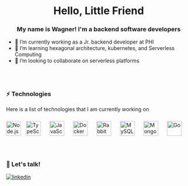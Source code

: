 # <div align="center"> Hello, Little Friend </div>

### <div align="center"> My name is Wagner! I'm a backend software developers </div>  

- 🔭 I’m currently working as a Jr. backend developer at PHI
- 🌱 I’m learning hexagonal architecture, kubernetes, and Serverless Computing
- 👯 I’m looking to collaborate on serverless platforms

</br>
</br>

### ⚡ Technologies

Here is a list of technologies that I am currently working on

<div align="left">  
<img style="margin: 10px, padding: 10" src="https://devicons.github.io/devicon/devicon.git/icons/nodejs/nodejs-original-wordmark.svg" alt="Node.js" height="40" />
<img style="margin: 10px" src="https://devicons.github.io/devicon/devicon.git/icons/typescript/typescript-original.svg" alt="TypeScript" height="40" />  
<img style="margin: 10px" src="https://devicons.github.io/devicon/devicon.git/icons/javascript/javascript-original.svg" alt="JavaScript" height="40" />  
<img style="margin: 10px" src="https://devicons.github.io/devicon/devicon.git/icons/docker/docker-original-wordmark.svg" alt="Docker" height="40" />  
<img style="margin: 10px" src="https://www.vectorlogo.zone/logos/rabbitmq/rabbitmq-icon.svg" alt="RabbitMQ" height="40" />  
<img style="margin: 10px" src="https://devicons.github.io/devicon/devicon.git/icons/mysql/mysql-original-wordmark.svg" alt="MySQL" height="40" />  
<img style="margin: 10px" src="https://devicons.github.io/devicon/devicon.git/icons/mongodb/mongodb-original-wordmark.svg" alt="MongoDB" height="40" />
<img style="margin: 10px" src="https://devicons.github.io/devicon/devicon.git/icons/go/go-original.svg" alt="Go" height="40" />  
</div>  

</br>
</br>

### 💬 Let's talk!

<div align="left">
<a href="https://www.linkedin.com/in/marqueswsm/" target="_blank">
  <img src=https://img.shields.io/badge/linkedin-%231E77B5.svg?&style=for-the-badge&logo=linkedin&logoColor=white alt=linkedin style="margin-bottom: 5px;" />
</a>
</div>  
